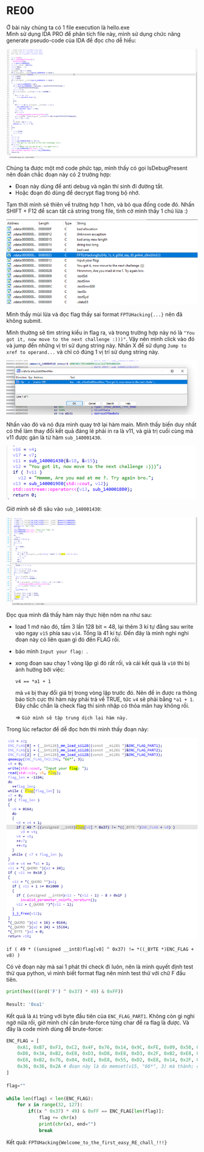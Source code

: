 # RE00

Ở bài này chúng ta có 1 file execution là hello.exe  
Mình sử dụng IDA PRO để phân tích file này, mình sử dụng chức năng generate pseudo-code của IDA để đọc cho dễ hiểu:  

![Ảnh code C hàm main](1.png)

Chúng ta được một mớ code phức tạp, mình thấy có gọi IsDebugPresent nên đoán chắc đoạn này có 2 trường hợp:  
- Đoạn này dùng để anti debug và ngăn thí sinh đi đường tắt.
- Hoặc đoạn đó dùng để decrypt flag trong bộ nhớ.

Tạm thời mình sẽ thiên về trường hợp 1 hơn, và bỏ qua đống code đó. Nhấn SHIFT + F12 để scan tất cả string trong file, tình cờ mình thấy 1 chú lừa :)

![Ảnh chú lừa](2.png)

Mình thấy mùi lừa và đọc flag thấy sai format `FPTUHacking{...}` nên đã không submit.  

Mình thường sẽ tìm string kiểu in flag ra, và trong trường hợp này nó là `"You got it, now move to the next challenge :)))"`. Vậy nên mình click vào đó và jump đến những vị trí sử dụng string này. Nhấn X để sử dụng `Jump to xref to operand...` và chỉ có đúng 1 vị trí sử dụng string này.

![](3.png)

Nhấn vào đó và nó đưa mình quay trở lại hàm main. Mình thấy biến duy nhất có thể làm thay đổi kết quả đáng lẽ phải in ra là v11, và giá trị cuối cùng mà v11 được gán là từ hàm `sub_140001430`.

![](4.png)


Giờ mình sẽ đi sâu vào `sub_140001430`: 

![](5.png)

Đọc qua mình đã thấy hàm này thực hiện nôm na như sau:  
- load 1 mớ nào đó, tầm 3 lần 128 bit = 48, lại thêm 3 kí tự đằng sau write vào ngay `v15` phía sau `v14`. Tổng là 41 kí tự. Đến đây là mình nghi nghi đoạn này có liên quan gì đó đến FLAG rồi.
- bảo mình `Input your flag: `.
- xong đoạn sau chạy 1 vòng lặp gì đó rất rối, và cái kết quả là `v10` thì bị ảnh hưởng bởi việc:
    ```
    v4 == *a1 + 1
    ```
    mà `v4` bị thay đổi giá trị trong vòng lặp trước đó. Nên để in được ra thông báo tích cực thì hàm này phải trả về TRUE, tức `v4` sẽ phải bằng `*a1 + 1`. Đây chắc chắn là check flag thí sinh nhập có thỏa mãn hay không rồi.

    => `Giờ mình sẽ tập trung dịch lại hàm này.`

Trong lúc refactor để dễ đọc hơn thì mình thấy đoạn này:

![](6.png)

```
if ( 49 * ((unsigned __int8)flag[v8] ^ 0x37) != *((_BYTE *)ENC_FLAG + v8) )
```

Có vẻ đoạn này mà sai 1 phát thì check đi luôn, nên là mình quyết định test thử qua python, vì mình biết format flag nên mình test thử với chữ F đầu tiên.

```Python
print(hex(((ord('F') ^ 0x37) * 49) & 0xFF))

Result: '0xa1'
```

Kết quả là `A1` trùng với byte đầu tiên của `ENC_FLAG_PART1`. Không còn gì nghi ngờ nữa rồi, giờ mình chỉ cần brute-force từng char để ra flag là được. Và đây là code mình dùng để brute-force:

```Python
ENC_FLAG = [
    0xA1, 0xB7, 0xF3, 0xC2, 0x4F, 0x76, 0x14, 0x9C, 0xFE, 0x09, 0x50, 0x8C, 0x60, 0xB2, 0x6B, 0x14,
    0xD8, 0x3A, 0xB2, 0xE8, 0xD3, 0xD8, 0xE8, 0xD3, 0x2F, 0xB2, 0xE8, 0x81, 0xFE, 0x35, 0x04, 0xD3,
    0xE8, 0xB2, 0x76, 0x04, 0xEE, 0xE8, 0x55, 0xD2, 0xE8, 0x14, 0x2F, 0x76, 0x6B, 0x6B, 0xE8, 0x36,
    0x36, 0x36, 0x2A # đoạn này là do memset(v15, "66*", 3) mà thành; ord('6') = 0x36, ord('*') = 0x2A
]

flag=""

while len(flag) < len(ENC_FLAG):
    for x in range(32, 127):
        if((x ^ 0x37) * 49) & 0xFF == ENC_FLAG[len(flag)]:
            flag += chr(x)
            print(chr(x), end="")
            break
```

Kết quả: `FPTUHacking{Welcome_to_the_first_easy_RE_chall_!!!}`